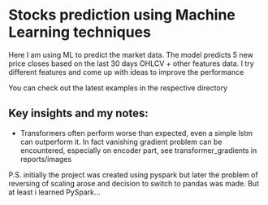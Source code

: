 # Stocks prediction using Machine Learning techniques

Here I am using ML to predict the market data. The model predicts 5 new price closes based on the last 30 days 
OHLCV + other features data. I try different features and come up with ideas to improve the performance 

You can check out the latest examples in the respective directory

## Key insights and my notes:
<ul>
    <li>
    Transformers often perform worse than expected, even a simple lstm can outperform it. 
    In fact vanishing gradient problem can be encountered, especially on encoder part, see transformer_gradients in reports/images
    </li>
</ul>


P.S. initially the project was created using pyspark but later the problem of reversing of scaling
arose and decision to switch to pandas was made. But at least i learned PySpark...